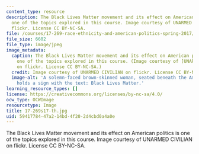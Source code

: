 ```yaml
---
content_type: resource
description: The Black Lives Matter movement and its effect on American politics is
  one of the topics explored in this course. Image courtesy of UNARMED CIVILIAN on
  flickr. License CC BY-NC-SA.
file: /courses/17-269-race-ethnicity-and-american-politics-spring-2017/5941778447a214bd4f202d4cbd0a4a0e_17-269s17-th.jpg
file_size: 6602
file_type: image/jpeg
image_metadata:
  caption: The Black Lives Matter movement and its effect on American politics is
    one of the topics explored in this course. (Image courtesy of [UNARMED CIVILIAN](https://www.flickr.com/photos/unarmedcivilian/17062674520/in/photolist-rZLEFs-psZpBE-oSJ4CJ-qnGt3A-psZpwE-ptdRyn-q8q52U-q8yFwz-q8yFCX-qpV7nL-qpYFu4-q8yCwg-qpV9Qw-qpVbdm-q8qWnA-qpV9oQ-ptdPia-psZnh9-qpYBgp-qpYANR-qnGxuw-ryNEJA-q8xab8-qpYEgx-qpYC34-psZo5b-q8q5Gm-psZo1J-qpYGxB-q8yCzT-q8yAFx-psZqdu-q8q5qE-s6sfsX-qnGuxu-oAgQaK-FzbxP4-q8yDav-q8qSvs-psZqRJ-q8q8j5-psZrUW-q8yASK-qpYAyc-q8x7pg-q8q6qA-qpNFNr-qpNDPr-q8q2My-q8q2S3/)
    on flickr. License CC BY-NC-SA.)
  credit: Image courtesy of UNARMED CIVILIAN on flickr. License CC BY-NC-SA.
  image-alt: 'A solemn-faced brown-skinned woman, seated beneath the American flag,
    holds a sign with the text: Black Lives Matter.'
learning_resource_types: []
license: https://creativecommons.org/licenses/by-nc-sa/4.0/
ocw_type: OCWImage
resourcetype: Image
title: 17-269s17-th.jpg
uid: 59417784-47a2-14bd-4f20-2d4cbd0a4a0e
---
```

The Black Lives Matter movement and its effect on American politics is one of the topics explored in this course. Image courtesy of UNARMED CIVILIAN on flickr. License CC BY-NC-SA.